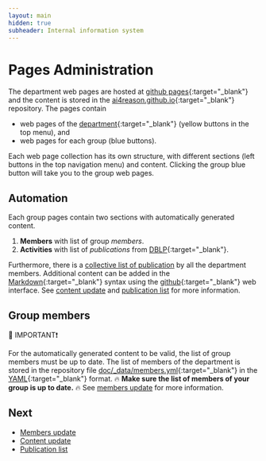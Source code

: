 ```yaml
---
layout: main
hidden: true
subheader: Internal information system
---
```


# Pages Administration

The department web pages are hosted at 
[github pages](https://pages.github.com/){:target="_blank"} 
and the content is stored in the
[ai4reason.github.io](https://github.com/ai4reason/ai4reason.github.io){:target="_blank"}
repository.
The pages contain 
+ web pages of the 
[department](https://usermap.cvut.cz/search/department/37210#25766){:target="_blank"}
(yellow buttons in the top menu),
and
+ web pages for each group (blue buttons).

Each web page collection has its own structure, with different sections (left buttons in the top navigation menu) and content.
Clicking the group blue button will take you to the group web pages.

## Automation

Each group pages contain two sections with automatically generated content.

1. **Members** with list of group _members_.
2. **Activities** with list of _publications_ from [DBLP](https://dblp.uni-trier.de/){:target="_blank"}.

Furthermore, there is a [collective list of publication](/activities.html) by all the department members.
Additional content can be added in the
[Markdown](https://www.markdownguide.org/){:target="_blank"}
syntax using the
[github](https://github.com/ai4reason/ai4reason.github.io/tree/main/docs/groups){:target="_blank"}
web interface.
See [content update](/internal/content.html) and 
[publication list](/internal/biblio.html) for more information.

## Group members

🔴 IMPORTANT❗

For the automatically generated content to be valid, the list of group members
must be up to date.
The list of members of the department is stored in the repository file 
[doc/_data/members.yml](https://github.com/ai4reason/ai4reason.github.io/blob/main/docs/_data/members.yml/){:target="_blank"}
in the 
[YAML](https://en.wikipedia.org/wiki/YAML/){:target="_blank"} 
format.
🔥 **Make sure the list of members of your group is up to date.** 🔥
See [members update](/internal/members.html) for more information.

## Next

+ [Members update](/internal/members.html)
+ [Content update](/internal/content.html)
+ [Publication list](/internal/biblio.html)





